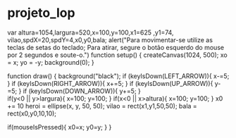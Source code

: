 # projeto_lop
var altura=1054,largura=520,x=100,y=100,x1=625 ,y1=74, vilao,spdX=20,spdY=4,x0,y0,bala;
alert("Para movimentar-se utilize as teclas de setas do teclado;
Para atirar, segure o botão esquerdo do mouse por 2 segundos e soute-o.")
function setup() { 
	createCanvas(1024, 500);
	 xo = x; 
     yo = -y;
	background(0);
}

function draw() {
  background("black");
  if (keyIsDown(LEFT_ARROW)){
    x-=5;
}
  if (keyIsDown(RIGHT_ARROW)){
    x+=5;
}
  if (keyIsDown(UP_ARROW)){
    y-=5;
}
  if (keyIsDown(DOWN_ARROW)){
    y+=5;
}  
if(y<0 || y>largura){
	 x=100;
	 y=100;
	}
if(x<0 || x>altura){
	x=100;
	y=100;
	}
x0 += 10
heroi = ellipse(x, y, 50, 50);
vilao = rect(x1,y1,50,50);
bala = rect(x0,y0,10,10);

if(mouseIsPressed){
	  x0=x;
	  y0=y;
   }
}

